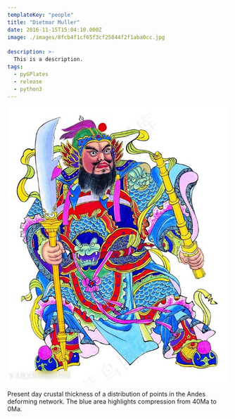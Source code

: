 ```yaml
---
templateKey: "people"
title: "Dietmar Muller"
date: 2016-11-15T15:04:10.000Z
image: ./images/8fcb4f1cf65f3cf25844f2f1aba0cc.jpg

description: >-
  This is a description.
tags:
  - pyGPlates
  - release
  - python3
---
```


![Andes Crustal Thinning](./images/8fcb4f1cf65f3cf25844f2f1aba0cc.jpg)

Present day crustal thickness of a distribution of points in the Andes deforming network. The blue area highlights compression from 40Ma to 0Ma.
